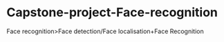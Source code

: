 # Capstone-project-Face-recognition
Face recognition>Face detection/Face localisation+Face Recognition
